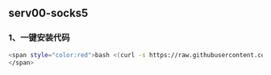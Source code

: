 ## serv00-socks5<br>
### 1、一键安装代码
```bash
<span style="color:red">bash <(curl -s https://raw.githubusercontent.com/scb999/scb-serv00-socks5/main/install-socks5.sh)
</span>
